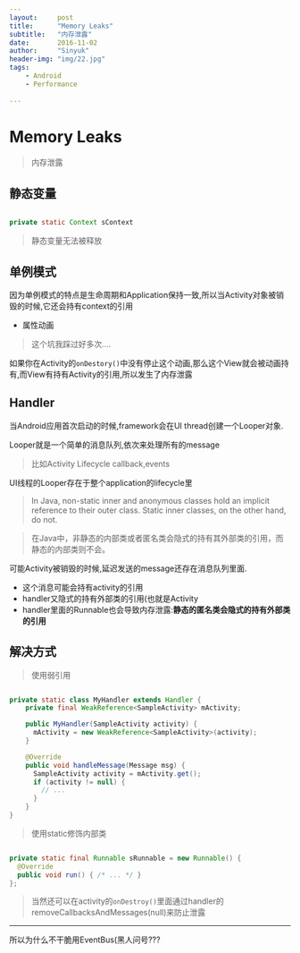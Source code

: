 ```yaml
---
layout:     post
title:      "Memory Leaks"
subtitle:   "内存泄露"
date:       2016-11-02
author:     "Sinyuk"
header-img: "img/22.jpg"
tags:
    - Android
    - Performance
    
---
```



# Memory Leaks

> 内存泄露

## 静态变量

```java

private static Context sContext

```

> 静态变量无法被释放


## 单例模式

因为单例模式的特点是生命周期和Application保持一致,所以当Activity对象被销毁的时候,它还会持有context的引用


- 属性动画

> 这个坑我踩过好多次....

如果你在Activity的`onDestory()`中没有停止这个动画,那么这个View就会被动画持有,而View有持有Activity的引用,所以发生了内存泄露


## Handler

当Android应用首次启动的时候,framework会在UI thread创建一个Looper对象.

Looper就是一个简单的消息队列,依次来处理所有的message

> 比如Activity Lifecycle callback,events

UI线程的Looper存在于整个application的lifecycle里


> In Java, non-static inner and anonymous classes hold an implicit reference to their 
outer class. Static inner classes, on the other hand, do not.


> 在Java中，非静态的内部类或者匿名类会隐式的持有其外部类的引用，而静态的内部类则不会。

可能Activity被销毁的时候,延迟发送的message还存在消息队列里面.

- 这个消息可能会持有activity的引用
- handler又隐式的持有外部类的引用(也就是Activity
- handler里面的Runnable也会导致内存泄露:**静态的匿名类会隐式的持有外部类的引用**


## 解决方式

> 使用弱引用

```java

private static class MyHandler extends Handler {
	private final WeakReference<SampleActivity> mActivity;

	public MyHandler(SampleActivity activity) {
	  mActivity = new WeakReference<SampleActivity>(activity);
	}

	@Override
	public void handleMessage(Message msg) {
	  SampleActivity activity = mActivity.get();
	  if (activity != null) {
	    // ...
	  }
	}
}

```

> 使用static修饰内部类

```java

private static final Runnable sRunnable = new Runnable() {
  @Override
  public void run() { /* ... */ }
};

```

> 当然还可以在activity的`onDestroy()`里面通过handler的removeCallbacksAndMessages(null)来防止泄露

---

所以为什么不干脆用EventBus(黑人问号???